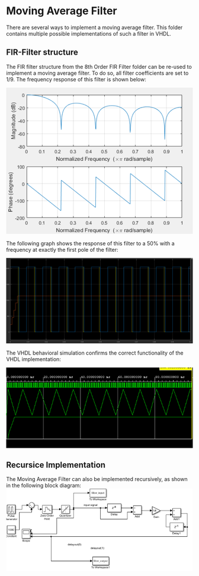 # Moving Average Filter
There are several ways to implement a moving average filter. This folder contains multiple possible implementations of such a filter in VHDL.

## FIR-Filter structure
The FIR filter structure from the 8th Order FIR Filter folder can be re-used to implement a moving average filter. To do so, all filter coefficients are set to 1/9. The frequency response of this filter is shown below:

 ![Filter Bode Diagram](Moving_Average_Bode.PNG)

 The following graph shows the response of this filter to a 50% with a frequency at exactly the first pole of the filter:

 
 ![Filter Bode Diagram](Moving_Average_Response.PNG)

 The VHDL behavioral simulation confirms the correct functionality of the VHDL implementation:

  ![Filter Bode Diagram](Moving_Avarage_FIR_VHDL_Behavioral_Simulation.PNG)


## Recursice Implementation
The Moving Average Filter can also be implemented recursively, as shown in the following block diagram:
  ![Filter Bode Diagram](Recursive_Moving_Average.PNG)

























